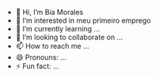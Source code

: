 - 👋 Hi, I’m Bia Morales
- 👀 I’m interested in meu primeiro emprego
- 🌱 I’m currently learning ...
- 💞️ I’m looking to collaborate on ...
- 📫 How to reach me ...
- 😄 Pronouns: ...
- ⚡ Fun fact: ...

<!---
bmoraleszz/bmoraleszz is a ✨ special ✨ repository because its `README.md` (this file) appears on your GitHub profile.
You can click the Preview link to take a look at your changes.
--->
